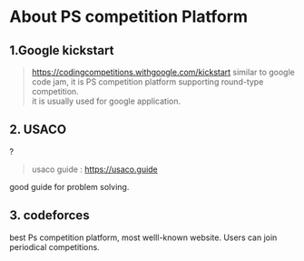 # About PS competition Platform

## 1.Google kickstart
> https://codingcompetitions.withgoogle.com/kickstart
similar to google code jam, it is PS competition platform supporting round-type competition.  
it is usually used for google application.

## 2. USACO
?
> usaco guide : https://usaco.guide  

good guide for problem solving.

## 3. codeforces
best Ps competition platform, most welll-known website.
Users can join periodical competitions.